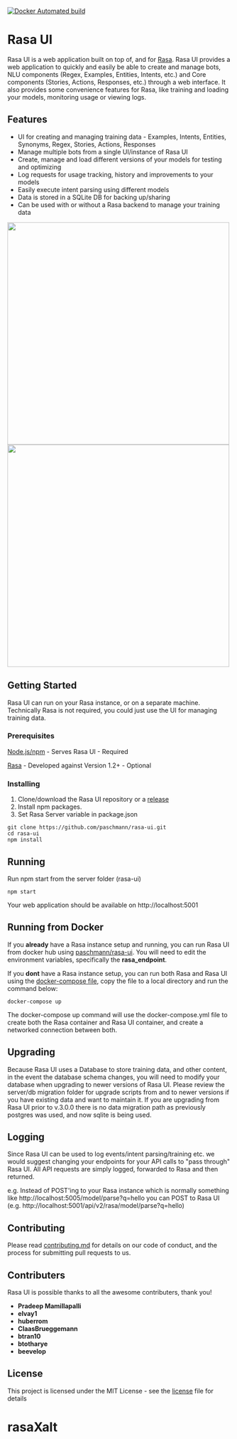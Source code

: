 [![Docker Automated build](https://img.shields.io/docker/automated/jrottenberg/ffmpeg.svg)](https://hub.docker.com/r/paschmann/rasa-ui/)

# Rasa UI 

Rasa UI is a web application built on top of, and for [Rasa](https://github.com/RasaHQ/rasa). Rasa UI provides a web application to quickly and easily be able to create and manage bots, NLU components (Regex, Examples, Entities, Intents, etc.) and Core components (Stories, Actions, Responses, etc.) through a web interface. It also provides some convenience features for Rasa, like training and loading your models, monitoring usage or viewing logs.

## Features

- UI for creating and managing training data - Examples, Intents, Entities, Synonyms, Regex, Stories, Actions, Responses
- Manage multiple bots from a single UI/instance of Rasa UI
- Create, manage and load different versions of your models for testing and optimizing
- Log requests for usage tracking, history and improvements to your models
- Easily execute intent parsing using different models
- Data is stored in a SQLite DB for backing up/sharing
- Can be used with or without a Rasa backend to manage your training data

<img src="/web/src/assets/img/screenshot1.png" width="500">
<img src="/web/src/assets/img/screenshot2.png" width="500">

## Getting Started

Rasa UI can run on your Rasa instance, or on a separate machine. Technically Rasa is not required, you could just use the UI for managing training data.

### Prerequisites

[Node.js/npm](https://nodejs.org/en/) - Serves Rasa UI - Required

[Rasa](https://github.com/RasaHQ/rasa) - Developed against Version 1.2+ - Optional

### Installing

1. Clone/download the Rasa UI repository or a [release](https://www.github.com/paschmann/rasa-ui)
2. Install npm packages.
3. Set Rasa Server variable in package.json

```
git clone https://github.com/paschmann/rasa-ui.git
cd rasa-ui
npm install
```

## Running

Run npm start from the server folder (rasa-ui)

```
npm start
```
Your web application should be available on http://localhost:5001

## Running from Docker

If you **already** have a Rasa instance setup and running, you can run Rasa UI from docker hub using [paschmann/rasa-ui](https://hub.docker.com/r/paschmann/rasa-ui/). You will need to edit the environment variables, specifically the **rasa_endpoint**.

If you **dont** have a Rasa instance setup, you can run both Rasa and Rasa UI using the [docker-compose file](https://github.com/paschmann/rasa-ui/blob/master/docker-compose.yml), copy the file to a local directory and run the command below:

```
docker-compose up
```

The docker-compose up command will use the docker-compose.yml file to create both the Rasa container and Rasa UI container, and create a networked connection between both.

## Upgrading

Because Rasa UI uses a Database to store training data, and other content, in the event the database schema changes, you will need to modify your database when upgrading to newer versions of Rasa UI. Please review the server/db migration folder for upgrade scripts from and to newer versions if you have existing data and want to maintain it. If you are upgrading from Rasa UI prior to v.3.0.0 there is no data migration path as previously postgres was used, and now sqlite is being used.

## Logging

Since Rasa UI can be used to log events/intent parsing/training etc. we would suggest changing your endpoints for your API calls to "pass through" Rasa UI. All API requests are simply logged, forwarded to Rasa and then returned.

e.g. Instead of POST'ing to your Rasa instance which is normally something like http://localhost:5005/model/parse?q=hello you can POST to Rasa UI (e.g. http://localhost:5001/api/v2/rasa/model/parse?q=hello)

## Contributing

Please read [contributing.md](contributing.md) for details on our code of conduct, and the process for submitting pull requests to us.

## Contributers

Rasa UI is possible thanks to all the awesome contributers, thank you!

* **Pradeep Mamillapalli**
* **elvay1**
* **huberrom**
* **ClaasBrueggemann**
* **btran10**
* **btotharye**
* **beevelop**

## License

This project is licensed under the MIT License - see the [license](license) file for details
# rasaXalt
